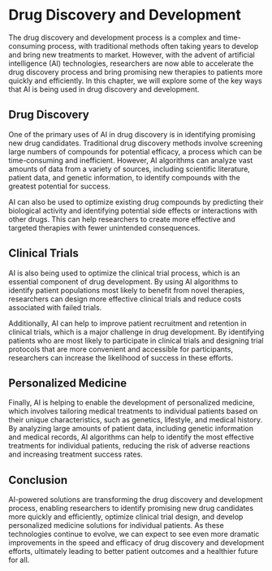 Drug Discovery and Development
==========================================================================

The drug discovery and development process is a complex and time-consuming process, with traditional methods often taking years to develop and bring new treatments to market. However, with the advent of artificial intelligence (AI) technologies, researchers are now able to accelerate the drug discovery process and bring promising new therapies to patients more quickly and efficiently. In this chapter, we will explore some of the key ways that AI is being used in drug discovery and development.

Drug Discovery
--------------

One of the primary uses of AI in drug discovery is in identifying promising new drug candidates. Traditional drug discovery methods involve screening large numbers of compounds for potential efficacy, a process which can be time-consuming and inefficient. However, AI algorithms can analyze vast amounts of data from a variety of sources, including scientific literature, patient data, and genetic information, to identify compounds with the greatest potential for success.

AI can also be used to optimize existing drug compounds by predicting their biological activity and identifying potential side effects or interactions with other drugs. This can help researchers to create more effective and targeted therapies with fewer unintended consequences.

Clinical Trials
---------------

AI is also being used to optimize the clinical trial process, which is an essential component of drug development. By using AI algorithms to identify patient populations most likely to benefit from novel therapies, researchers can design more effective clinical trials and reduce costs associated with failed trials.

Additionally, AI can help to improve patient recruitment and retention in clinical trials, which is a major challenge in drug development. By identifying patients who are most likely to participate in clinical trials and designing trial protocols that are more convenient and accessible for participants, researchers can increase the likelihood of success in these efforts.

Personalized Medicine
---------------------

Finally, AI is helping to enable the development of personalized medicine, which involves tailoring medical treatments to individual patients based on their unique characteristics, such as genetics, lifestyle, and medical history. By analyzing large amounts of patient data, including genetic information and medical records, AI algorithms can help to identify the most effective treatments for individual patients, reducing the risk of adverse reactions and increasing treatment success rates.

Conclusion
----------

AI-powered solutions are transforming the drug discovery and development process, enabling researchers to identify promising new drug candidates more quickly and efficiently, optimize clinical trial design, and develop personalized medicine solutions for individual patients. As these technologies continue to evolve, we can expect to see even more dramatic improvements in the speed and efficacy of drug discovery and development efforts, ultimately leading to better patient outcomes and a healthier future for all.
